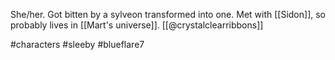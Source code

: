 She/her. Got bitten by a sylveon transformed into one. Met with [[Sidon]], so probably lives in [[Mart's universe]]. [[@crystalclearribbons]]

#characters #sleeby #blueflare7 